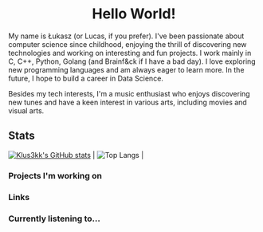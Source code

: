 <h1 align="center">Hello World!</h1>
My name is Łukasz (or Lucas, if you prefer). I've been passionate about computer science since childhood, enjoying the thrill of discovering new technologies and working on interesting and fun projects. I work mainly in C, C++, Python, Golang (and Brainf&ck if I have a bad day). I love exploring new programming languages and am always eager to learn more. In the future, I hope to build a career in Data Science.

Besides my tech interests, I'm a music enthusiast who enjoys discovering new tunes and have a keen interest in various arts, including movies and visual arts.

## Stats
[![Klus3kk's GitHub stats](https://github-readme-stats.vercel.app/api?username=Klus3kk&theme=tokyonight)](https://github.com/Klus3kk/github-readme-stats) | ![Top Langs](https://github-readme-stats.vercel.app/api/top-langs/?username=Klus3kk&size_weight=0.5&count_weight=0.5&theme=tokyonight) |

### Projects I'm working on


### Links



### Currently listening to...

